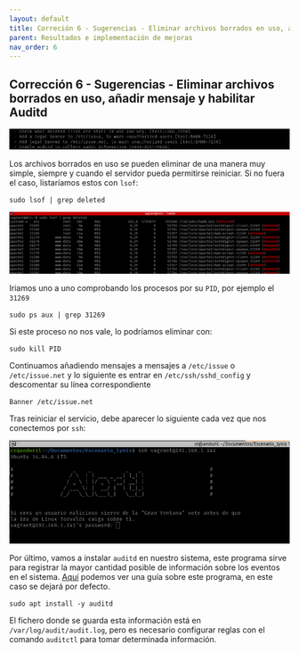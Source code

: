 ```yaml
---
layout: default
title: Correción 6 - Sugerencias - Eliminar archivos borrados en uso, añadir mensaje y habilitar Auditd
parent: Resultados e implementación de mejoras
nav_order: 6
---
```


## Corrección 6 - Sugerencias - Eliminar archivos borrados en uso, añadir mensaje y habilitar Auditd

<img src="https://raw.githubusercontent.com/crivmar/crivmar-lynis.github.io/main/assets/images/45.png"/>

Los archivos borrados en uso se pueden eliminar de una manera muy simple, siempre y cuando el servidor pueda permitirse reiniciar. Si no fuera el caso, listaríamos estos con `lsof`:

~~~
sudo lsof | grep deleted
~~~

<img src="https://raw.githubusercontent.com/crivmar/crivmar-lynis.github.io/main/assets/images/46.png"/>

Iriamos uno a uno comprobando los procesos por su `PID`, por ejemplo el `31269`

~~~
sudo ps aux | grep 31269
~~~

Si este proceso no nos vale, lo podríamos eliminar con:

~~~
sudo kill PID
~~~

Continuamos añadiendo mensajes a mensajes a `/etc/issue` o `/etc/issue.net` y lo siguiente es entrar en `/etc/ssh/sshd_config` y descomentar su línea correspondiente

~~~
Banner /etc/issue.net
~~~

Tras reiniciar el servicio, debe aparecer lo siguiente cada vez que nos conectemos por `ssh`:

<img src="https://raw.githubusercontent.com/crivmar/crivmar-lynis.github.io/main/assets/images/47.png"/>

Por último, vamos a instalar `auditd` en nuestro sistema, este programa sirve para registrar la mayor cantidad posible de información sobre los eventos en el sistema. [Aquí](https://www.busindre.com/auditando_el_sistema_con_auditd) podemos ver una guía sobre este programa, en este caso se dejará por defecto.

~~~
sudo apt install -y auditd
~~~

El fichero donde se guarda esta información está en `/var/log/audit/audit.log`, pero es necesario configurar reglas con el comando `auditctl` para tomar determinada información.
